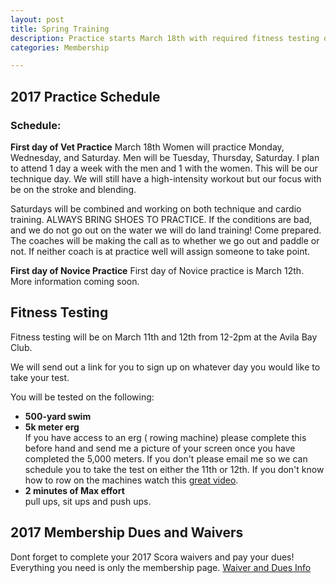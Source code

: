 ```yaml
---
layout: post
title: Spring Training
description: Practice starts March 18th with required fitness testing on March 11th and 12th
categories: Membership

---
```

## 2017 Practice Schedule

### Schedule:
**First day of Vet Practice** 
March 18th Women will practice Monday, Wednesday, and Saturday. Men will be Tuesday, Thursday, Saturday. I plan to attend 1 day a week with the men and 1 with the women. This will be our technique day. We will still have a high-intensity workout but our focus with be on the stroke and blending. 

Saturdays will be combined and working on both technique and cardio training. ALWAYS BRING SHOES TO PRACTICE. If the conditions are bad, and we do not go out on the water we will do land training! Come prepared. The coaches will be making the call as to whether we go out and paddle or not. If neither coach is at practice well will assign someone to take point. 

**First day of Novice Practice** 
First day of Novice practice is March 12th. More information coming soon.

## Fitness Testing
Fitness testing will be on March 11th and 12th from 12-2pm at the Avila Bay Club.

We will send out a link for you to sign up on whatever day you would like to take your test.

You will be tested on the following:
- **500-yard swim**
- **5k meter erg**<br/>If you have access to an erg ( rowing machine) please complete this before hand and send me a picture of your screen once you have completed the 5,000 meters. If you don't please email me so we can schedule you to take the test on either the 11th or 12th. If you don't know how to row on the machines watch this [great video](http://www.concept2.com/indoor-rowers/training/technique-videos). 
- **2 minutes of Max effort**<br/>pull ups, sit ups and push ups. 

## 2017 Membership Dues and Waivers

Dont forget to complete your 2017 Scora waivers and pay your dues! Everything you need is only the membership page. 
<a href="/membership/"> Waiver and Dues Info</a>

